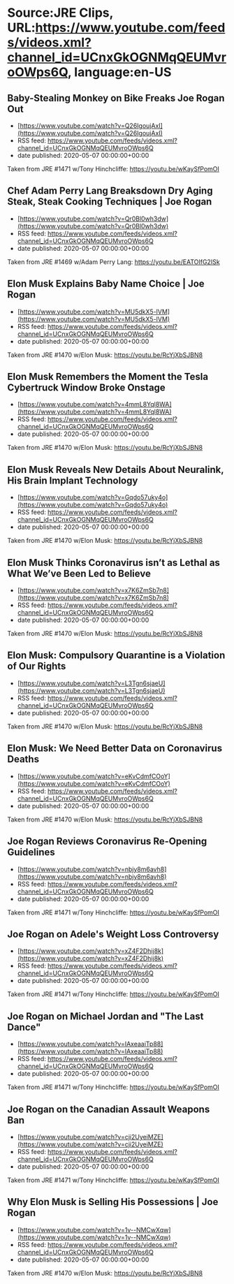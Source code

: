 # Source:JRE Clips, URL:https://www.youtube.com/feeds/videos.xml?channel_id=UCnxGkOGNMqQEUMvroOWps6Q, language:en-US

## Baby-Stealing Monkey on Bike Freaks Joe Rogan Out
 - [https://www.youtube.com/watch?v=Q26IgoujAxI](https://www.youtube.com/watch?v=Q26IgoujAxI)
 - RSS feed: https://www.youtube.com/feeds/videos.xml?channel_id=UCnxGkOGNMqQEUMvroOWps6Q
 - date published: 2020-05-07 00:00:00+00:00

Taken from JRE #1471 w/Tony Hinchcliffe:
https://youtu.be/wKaySfPomOI

## Chef Adam Perry Lang Breaksdown Dry Aging Steak, Steak Cooking Techniques | Joe Rogan
 - [https://www.youtube.com/watch?v=Qr0Bl0wh3dw](https://www.youtube.com/watch?v=Qr0Bl0wh3dw)
 - RSS feed: https://www.youtube.com/feeds/videos.xml?channel_id=UCnxGkOGNMqQEUMvroOWps6Q
 - date published: 2020-05-07 00:00:00+00:00

Taken from JRE #1469 w/Adam Perry Lang:
https://youtu.be/EATOIfG2ISk

## Elon Musk Explains Baby Name Choice | Joe Rogan
 - [https://www.youtube.com/watch?v=MU5dkX5-lVM](https://www.youtube.com/watch?v=MU5dkX5-lVM)
 - RSS feed: https://www.youtube.com/feeds/videos.xml?channel_id=UCnxGkOGNMqQEUMvroOWps6Q
 - date published: 2020-05-07 00:00:00+00:00

Taken from JRE #1470 w/Elon Musk:
https://youtu.be/RcYjXbSJBN8

## Elon Musk Remembers the Moment the Tesla Cybertruck Window Broke Onstage
 - [https://www.youtube.com/watch?v=4mmL8Yql8WA](https://www.youtube.com/watch?v=4mmL8Yql8WA)
 - RSS feed: https://www.youtube.com/feeds/videos.xml?channel_id=UCnxGkOGNMqQEUMvroOWps6Q
 - date published: 2020-05-07 00:00:00+00:00

Taken from JRE #1470 w/Elon Musk: https://youtu.be/RcYjXbSJBN8

## Elon Musk Reveals New Details About Neuralink, His Brain Implant Technology
 - [https://www.youtube.com/watch?v=Gqdo57uky4o](https://www.youtube.com/watch?v=Gqdo57uky4o)
 - RSS feed: https://www.youtube.com/feeds/videos.xml?channel_id=UCnxGkOGNMqQEUMvroOWps6Q
 - date published: 2020-05-07 00:00:00+00:00

Taken from JRE #1470 w/Elon Musk:
https://youtu.be/RcYjXbSJBN8

## Elon Musk Thinks Coronavirus isn’t as Lethal as What We’ve Been Led to Believe
 - [https://www.youtube.com/watch?v=x7K6ZmSb7n8](https://www.youtube.com/watch?v=x7K6ZmSb7n8)
 - RSS feed: https://www.youtube.com/feeds/videos.xml?channel_id=UCnxGkOGNMqQEUMvroOWps6Q
 - date published: 2020-05-07 00:00:00+00:00

Taken from JRE #1470 w/Elon Musk: https://youtu.be/RcYjXbSJBN8

## Elon Musk: Compulsory Quarantine is a Violation of Our Rights
 - [https://www.youtube.com/watch?v=L3Tgn6sjaeU](https://www.youtube.com/watch?v=L3Tgn6sjaeU)
 - RSS feed: https://www.youtube.com/feeds/videos.xml?channel_id=UCnxGkOGNMqQEUMvroOWps6Q
 - date published: 2020-05-07 00:00:00+00:00

Taken from JRE #1470 w/Elon Musk: https://youtu.be/RcYjXbSJBN8

## Elon Musk: We Need Better Data on Coronavirus Deaths
 - [https://www.youtube.com/watch?v=eKvCdmfCOoY](https://www.youtube.com/watch?v=eKvCdmfCOoY)
 - RSS feed: https://www.youtube.com/feeds/videos.xml?channel_id=UCnxGkOGNMqQEUMvroOWps6Q
 - date published: 2020-05-07 00:00:00+00:00

Taken from JRE #1470 w/Elon Musk: https://youtu.be/RcYjXbSJBN8

## Joe Rogan Reviews Coronavirus Re-Opening Guidelines
 - [https://www.youtube.com/watch?v=nbjy8m6avh8](https://www.youtube.com/watch?v=nbjy8m6avh8)
 - RSS feed: https://www.youtube.com/feeds/videos.xml?channel_id=UCnxGkOGNMqQEUMvroOWps6Q
 - date published: 2020-05-07 00:00:00+00:00

Taken from JRE #1471 w/Tony Hinchcliffe:
https://youtu.be/wKaySfPomOI

## Joe Rogan on Adele's Weight Loss Controversy
 - [https://www.youtube.com/watch?v=xZ4F2Dhij8k](https://www.youtube.com/watch?v=xZ4F2Dhij8k)
 - RSS feed: https://www.youtube.com/feeds/videos.xml?channel_id=UCnxGkOGNMqQEUMvroOWps6Q
 - date published: 2020-05-07 00:00:00+00:00

Taken from JRE #1471 w/Tony Hinchcliffe:
https://youtu.be/wKaySfPomOI

## Joe Rogan on Michael Jordan and "The Last Dance"
 - [https://www.youtube.com/watch?v=IAxeaaiTp88](https://www.youtube.com/watch?v=IAxeaaiTp88)
 - RSS feed: https://www.youtube.com/feeds/videos.xml?channel_id=UCnxGkOGNMqQEUMvroOWps6Q
 - date published: 2020-05-07 00:00:00+00:00

Taken from JRE #1471 w/Tony Hinchcliffe:
https://youtu.be/wKaySfPomOI

## Joe Rogan on the Canadian Assault Weapons Ban
 - [https://www.youtube.com/watch?v=cji2UyeiMZE](https://www.youtube.com/watch?v=cji2UyeiMZE)
 - RSS feed: https://www.youtube.com/feeds/videos.xml?channel_id=UCnxGkOGNMqQEUMvroOWps6Q
 - date published: 2020-05-07 00:00:00+00:00

Taken from JRE #1471 w/Tony Hinchcliffe:
https://youtu.be/wKaySfPomOI

## Why Elon Musk is Selling His Possessions | Joe Rogan
 - [https://www.youtube.com/watch?v=1v--NMCwXqw](https://www.youtube.com/watch?v=1v--NMCwXqw)
 - RSS feed: https://www.youtube.com/feeds/videos.xml?channel_id=UCnxGkOGNMqQEUMvroOWps6Q
 - date published: 2020-05-07 00:00:00+00:00

Taken from JRE #1470 w/Elon Musk:
https://youtu.be/RcYjXbSJBN8

